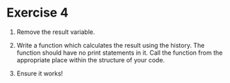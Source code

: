 # Exercise 4

1. Remove the result variable.

2. Write a function which calculates the result using the history. The function should have no print statements in it. Call the function from the appropriate place within the structure of your code.

3. Ensure it works!